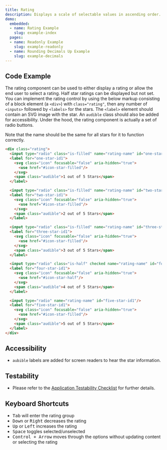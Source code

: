 ```yaml
---
title: Rating
description: Displays a scale of selectable values in ascending order. A user can select exactly one value at a time. Best for showing a user's current selection relative to the lower and upper limits of a scale.
demo:
  embedded:
  - name: Rating Example
    slug: example-index
  pages:
  - name: Readonly Example
    slug: example-readonly
  - name: Rounding Decimals Up Example
    slug: example-decimals
---
```


## Code Example

The rating component can be used to either display a rating or allow the end user to select a rating. Half star ratings can be displayed but not set. You can implement the rating control by using the below markup consisting of a block element (a `<div>`) with `class="rating"`, then any number of `<inputs>` followed by `<labels>` for the stars. The `<label>` element should contain an SVG image with the star. An `audible` class should also be added for accessibility. Under the hood, the rating component is actually a set of radio buttons.

Note that the name should be the same for all stars for it to function correctly.

```html
<div class="rating">
  <input type="radio" class="is-filled" name="rating-name" id="one-star-id1"/>
  <label for="one-star-id1">
    <svg class="icon" focusable="false" aria-hidden="true">
      <use href="#icon-star-filled"/>
    </svg>
    <span class="audible">1 out of 5 Stars</span>
  </label>

  <input type="radio" class="is-filled" name="rating-name" id="two-star-id1"/>
  <label for="two-star-id1">
    <svg class="icon" focusable="false" aria-hidden="true">
      <use href="#icon-star-filled"/>
    </svg>
    <span class="audible">2 out of 5 Stars</span>
  </label>

  <input type="radio" class="is-filled" name="rating-name" id="three-star-id1"/>
  <label for="three-star-id1">
    <svg class="icon" focusable="false" aria-hidden="true">
      <use href="#icon-star-filled"/>
    </svg>
    <span class="audible">3 out of 5 Stars</span>
  </label>

  <input type="radio" class="is-half" checked name="rating-name" id="four-star-id1"/>
  <label for="four-star-id1">
    <svg class="icon" focusable="false" aria-hidden="true">
      <use href="#icon-star-half"/>
    </svg>
    <span class="audible">4 out of 5 Stars</span>
  </label>

  <input type="radio" name="rating-name" id="five-star-id1"/>
  <label for="five-star-id1">
    <svg class="icon" focusable="false" aria-hidden="true">
      <use href="#icon-star-filled"/>
    </svg>
    <span class="audible">5 out of 5 Stars</span>
  </label>
</div>
```

## Accessibility

- `aubible` labels are added for screen readers to hear the star information.

## Testability

- Please refer to the [Application Testability Checklist](https://design.infor.com/resources/application-testability-checklist) for further details.

## Keyboard Shortcuts

- <kbd>Tab</kbd> will enter the rating group
- <kbd>Down</kbd> or <kbd>Right</kbd> decreases the rating
- <kbd>Up</kbd> or <kbd>Left</kbd> increases the rating
- <kbd>Space</kbd> toggles selected/unselected
- <kbd>Control + Arrow</kbd> moves through the options without updating content or selecting the rating
